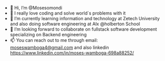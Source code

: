 - 👋 Hi, I’m @Mosesomondi
- 👀 I really love coding and solve world`s problems with it
- 🌱 I’m currently learning information and technology at Zetech University and also doing software engineering at Alx @holberton School
- 💞️ I’m looking forward to collaborate on  fullstack software development specializing on Backend engineering
- 📫 You can reach out to me through email: moseswamboga4@gmail.com and also linkedin https://www.linkedin.com/in/moses-wamboga-698a88252/

<!---
Mosesomo/Mosesomo is a ✨ special ✨ repository because its `README.md` (this file) appears on your GitHub profile.
You can click the Preview link to take a look at your changes.
--->
